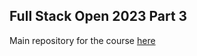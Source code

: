 ## Full Stack Open 2023 Part 3

Main repository for the course [here](https://github.com/nooa-p/fso)
